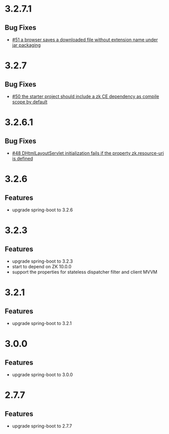 # 3.2.7.1

## Bug Fixes
* [#51 a browser saves a downloaded file without extension name under jar packaging](https://github.com/zkoss/zkspringboot/issues/51)

# 3.2.7
## Bug Fixes
* [#50 the starter project should include a zk CE dependency as compile scope by default](https://github.com/zkoss/zkspringboot/issues/50)

# 3.2.6.1
## Bug Fixes
* [#48 DHtmlLayoutServlet initialization fails if the property zk.resource-uri is defined](https://github.com/zkoss/zkspringboot/issues/48)

# 3.2.6
## Features
* upgrade spring-boot to 3.2.6 

# 3.2.3
## Features
* upgrade spring-boot to 3.2.3
* start to depend on ZK 10.0.0
* support the properties for stateless dispatcher filter and client MVVM

# 3.2.1
## Features
* upgrade spring-boot to 3.2.1

# 3.0.0
## Features
* upgrade spring-boot to 3.0.0


# 2.7.7
## Features
* upgrade spring-boot to 2.7.7
